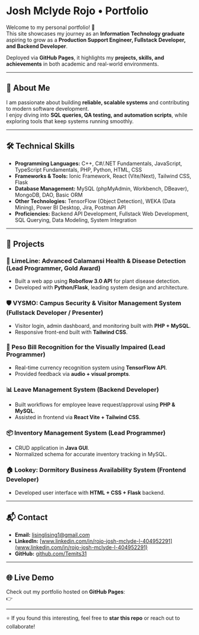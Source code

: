 # Josh Mclyde Rojo • Portfolio

Welcome to my personal portfolio! 🎉  
This site showcases my journey as an **Information Technology graduate** aspiring to grow as a **Production Support Engineer, Fullstack Developer, and Backend Developer**.  

Deployed via **GitHub Pages**, it highlights my **projects, skills, and achievements** in both academic and real-world environments.

---

## 🚀 About Me
I am passionate about building **reliable, scalable systems** and contributing to modern software development.  
I enjoy diving into **SQL queries, QA testing, and automation scripts**, while exploring tools that keep systems running smoothly.

---

## 🛠️ Technical Skills
- **Programming Languages:** C++, C#/.NET Fundamentals, JavaScript, TypeScript Fundamentals, PHP, Python, HTML, CSS  
- **Frameworks & Tools:** Ionic Framework, React (Vite/Next), Tailwind CSS, Flask  
- **Database Management:** MySQL (phpMyAdmin, Workbench, DBeaver), MongoDB, DAO, Basic ORM  
- **Other Technologies:** TensorFlow (Object Detection), WEKA (Data Mining), Power BI Desktop, Jira, Postman API  
- **Proficiencies:** Backend API Development, Fullstack Web Development, SQL Querying, Data Modeling, System Integration  

---

## 📂 Projects
### 🌿 LimeLine: Advanced Calamansi Health & Disease Detection (Lead Programmer, Gold Award)
- Built a web app using **Roboflow 3.0 API** for plant disease detection.  
- Developed with **Python/Flask**, leading system design and architecture.

### 🛡️ VYSMO: Campus Security & Visitor Management System (Fullstack Developer / Presenter)
- Visitor login, admin dashboard, and monitoring built with **PHP + MySQL**.  
- Responsive front-end built with **Tailwind CSS**.

### 💸 Peso Bill Recognition for the Visually Impaired (Lead Programmer)
- Real-time currency recognition system using **TensorFlow API**.  
- Provided feedback via **audio + visual prompts**.

### 📊 Leave Management System (Backend Developer)
- Built workflows for employee leave request/approval using **PHP & MySQL**.  
- Assisted in frontend via **React Vite + Tailwind CSS**.

### 📦 Inventory Management System (Lead Programmer)
- CRUD application in **Java GUI**.  
- Normalized schema for accurate inventory tracking in MySQL.

### 🏠 Lookey: Dormitory Business Availability System (Frontend Developer)
- Developed user interface with **HTML + CSS + Flask** backend.

---

## 📬 Contact
- **Email:** [lisinglising1@gmail.com](lisinglising1@gmail.com)  
- **LinkedIn:** [www.linkedin.com/in/rojo-josh-mclyde-l-404952291](www.linkedin.com/in/rojo-josh-mclyde-l-404952291)  
- **GitHub:** [github.com/Temits31](https://github.com/Temits31)  

---

## 🌐 Live Demo
Check out my portfolio hosted on **GitHub Pages**:  
👉 

---

⭐ If you found this interesting, feel free to **star this repo** or reach out to collaborate!
